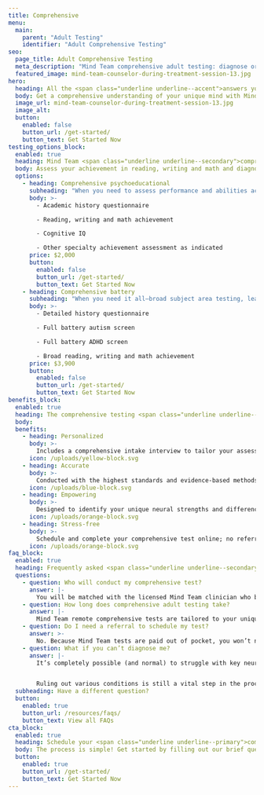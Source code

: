 ```yaml
---
title: Comprehensive
menu:
  main:
    parent: "Adult Testing"
    identifier: "Adult Comprehensive Testing"
seo:
  page_title: Adult Comprehensive Testing
  meta_description: "Mind Team comprehensive adult testing: diagnose or rule out autism, ADHD, dyslexia, dysgraphia, dyscalculia and other neurodivergent conditions."
  featured_image: mind-team-counselor-during-treatment-session-13.jpg
hero:
  heading: All the <span class="underline underline--accent">answers you need</span>; one simple test.
  body: Get a comprehensive understanding of your unique mind with Mind Team comprehensive testing for adults who think they may have autism, ADHD, dyslexia and other neurodivergent conditions.
  image_url: mind-team-counselor-during-treatment-session-13.jpg
  image_alt:
  button:
    enabled: false
    button_url: /get-started/
    button_text: Get Started Now
testing_options_block:
  enabled: true
  heading: Mind Team <span class="underline underline--secondary">comprehensive</span> adult testing options.
  body: Assess your achievement in reading, writing and math and diagnose or rule out common learning disorders that could be affecting your learning and functioning.
  options:
    - heading: Comprehensive psychoeducational
      subheading: "When you need to assess performance and abilities across a variety of subject areas."
      body: >-
        - Academic history questionnaire

        - Reading, writing and math achievement

        - Cognitive IQ

        - Other specialty achievement assessment as indicated
      price: $2,000
      button:
        enabled: false
        button_url: /get-started/
        button_text: Get Started Now
    - heading: Comprehensive battery
      subheading: "When you need it all—broad subject area testing, learning disorder screening and more."
      body: >-
        - Detailed history questionnaire

        - Full battery autism screen

        - Full battery ADHD screen

        - Broad reading, writing and math achievement
      price: $3,900
      button:
        enabled: false
        button_url: /get-started/
        button_text: Get Started Now
benefits_block:
  enabled: true
  heading: The comprehensive testing <span class="underline underline--primary">you deserve</span>.
  body:
  benefits:
    - heading: Personalized
      body: >-
        Includes a comprehensive intake interview to tailor your assessment and results to your background and concerns.
      icon: /uploads/yellow-block.svg
    - heading: Accurate
      body: >-
        Conducted with the highest standards and evidence-based methods.
      icon: /uploads/blue-block.svg
    - heading: Empowering
      body: >-
        Designed to identify your unique neural strengths and differences and guide you on the best path to work <em>with</em> your mind.
      icon: /uploads/orange-block.svg
    - heading: Stress-free
      body: >-
        Schedule and complete your comprehensive test online; no referral, wait time or commute necessary.
      icon: /uploads/orange-block.svg
faq_block:
  enabled: true
  heading: Frequently asked <span class="underline underline--secondary">questions</span>
  questions:
    - question: Who will conduct my comprehensive test?
      answer: |-
        You will be matched with the licensed Mind Team clinician who best fits your needs, according to the information you provide in your intake interview.
    - question: How long does comprehensive adult testing take?
      answer: |-
        Mind Team remote comprehensive tests are tailored to your unique history, background and concerns, and vary in length. We’ll prepare you with what to expect before your test.
    - question: Do I need a referral to schedule my test?
      answer: >-
        No. Because Mind Team tests are paid out of pocket, you won’t need to obtain or wait for a referral to schedule your comprehensive test.
    - question: What if you can’t diagnose me?
      answer: |-
        It’s completely possible (and normal) to struggle with key neural functions without meeting the full symptomatic requirements for an official condition diagnosis. 


        Ruling out various conditions is still a vital step in the process to get the answers and support you need to work <em>with</em> your unique mind, and Mind Team treatment services can help, regardless of whether or not you get an official diagnosis.
  subheading: Have a different question?
  button:
    enabled: true
    button_url: /resources/faqs/
    button_text: View all FAQs
cta_block:
  enabled: true
  heading: Schedule your <span class="underline underline--primary">comprehensive</span> test.
  body: The process is simple! Get started by filling out our brief questionnaire.
  button:
    enabled: true
    button_url: /get-started/
    button_text: Get Started Now
---
```

